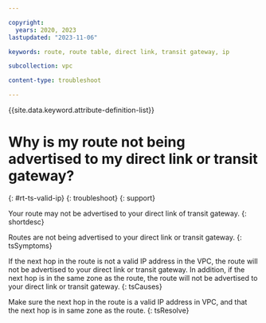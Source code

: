 ```yaml
---

copyright:
  years: 2020, 2023
lastupdated: "2023-11-06"

keywords: route, route table, direct link, transit gateway, ip

subcollection: vpc

content-type: troubleshoot

---
```


{{site.data.keyword.attribute-definition-list}}

# Why is my route not being advertised to my direct link or transit gateway?
{: #rt-ts-valid-ip}
{: troubleshoot}
{: support}

Your route may not be advertised to your direct link of transit gateway.
{: shortdesc}

Routes are not being advertised to your direct link or transit gateway.
{: tsSymptoms}

If the next hop in the route is not a valid IP address in the VPC, the route will not be advertised to your direct link or transit gateway. In addition, if the next hop is in the same zone as the route, the route will not be advertised to your direct link or transit gateway.
{: tsCauses}

Make sure the next hop in the route is a valid IP address in VPC, and that the next hop is in same zone as the route.
{: tsResolve}
